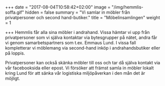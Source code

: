 +++
date = "2017-08-04T10:58:42+02:00"
image = "/img/hemmlis-soffa.gif"
hidden = false
summary = "Vi samlar in möbler från privatpersoner och second hand-butiker."
title = "Möbelinsamlingen"
weight = 1

+++
Hemmlis får alla sina möbler i andrahand. Vissa hämtar vi upp från privatpersoner som vi själva kontaktar via bytesgrupper på nätet, andra får vi genom samarbetspartners som t.ex. Emmaus Lund. I vissa fall kompletterar vi möblemang via second-hand inköp i andrahandsbutiker eller på loppis.

Privatpersoner kan också skänka möbler till oss och tar då själva kontakt via vår facebooksida eller epost. Vi försöker att främst samla in möbler lokalt kring Lund för att sänka vår logistiska miljöpåverkan i den mån det är möjligt.
